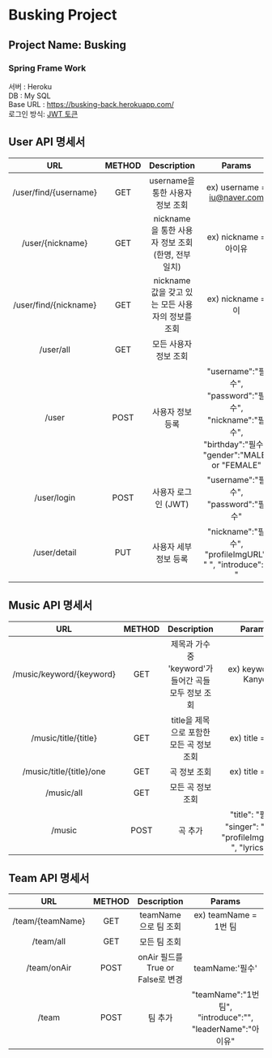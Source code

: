 # Busking Project

## Project Name: Busking
###  Spring Frame Work
 
서버 : Heroku  
DB : My SQL  
Base URL : https://busking-back.herokuapp.com/  
로그인 방식: [JWT 토큰](https://webfirewood.tistory.com/115) 

## User API 명세서
URL|METHOD|Description|Params
:---:|:---:|:---:|:---:|
/user/find/{username}|GET|username을 통한 사용자 정보 조회|ex) username = iu@naver.com
/user/{nickname}|GET|	nickname 을 통한 사용자 정보 조회 (한명, 전부 일치)	|ex) nickname = 아이유
/user/find/{nickname}|GET|nickname 값을 갖고 있는 모든 사용자의 정보를 조회	|ex) nickname = 이
/user/all|GET|모든 사용자 정보 조회|
/user|POST|사용자 정보 등록|"username":"필수", "password":"필수", "nickname":"필수", "birthday":"필수", "gender":"MALE" or "FEMALE"
/user/login|POST|사용자 로그인 (JWT)|"username":"필수", "password":"필수"
/user/detail|PUT|사용자 세부 정보 등록|"nickname":"필수", "profileImgURL": " ", "introduce": " "

## Music API 명세서
URL|METHOD|Description|Params
:---:|:---:|:---:|:---:|
/music/keyword/{keyword}|GET|제목과 가수중 'keyword'가 들어간 곡들 모두 정보 조회|ex) keyword = Kanye
/music/title/{title}|GET|title을 제목으로 포함한 모든 곡 정보 조회|ex) title = Jail
/music/title/{title}/one|GET|곡 정보 조회|ex) title = Jail
/music/all|GET|모든 곡 정보 조회|
/music|POST|곡 추가|"title": "필수", "singer": "필수", "profileImgURL":" ", "lyrics":" "

  
## Team API 명세서
URL|METHOD|Description|Params
:---:|:---:|:---:|:---:|
/team/{teamName}|GET|teamName 으로 팀 조회|ex) teamName = 1번 팀
/team/all|GET|모든 팀 조회|
/team/onAir|POST|onAir 필드를 True or False로 변경|teamName:'필수'
/team|POST|팀 추가|"teamName":"1번팀", "introduce":"", "leaderName":"아이유"
